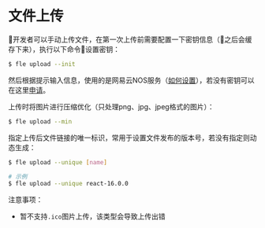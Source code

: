 # 文件上传

开发者可以手动上传文件，在第一次上传前需要配置一下密钥信息（之后会缓存下来），执行以下命令设置密钥：

```bash
$ fle upload --init
```

然后根据提示输入信息，使用的是网易云NOS服务（[如何设置](https://www.163yun.com/help/documents/15677635979624448)），若没有密钥可以在这里[申请](https://www.163yun.com/product/nos)。

上传时将图片进行压缩优化（只处理png、jpg、jpeg格式的图片）：

```bash
$ fle upload --min
```

指定上传后文件链接的唯一标识，常用于设置文件发布的版本号，若没有指定则动态生成：

```bash
$ fle upload --unique [name]

# 示例
$ fle upload --unique react-16.0.0
```

注意事项：

* 暂不支持`.ico`图片上传，该类型会导致上传出错
